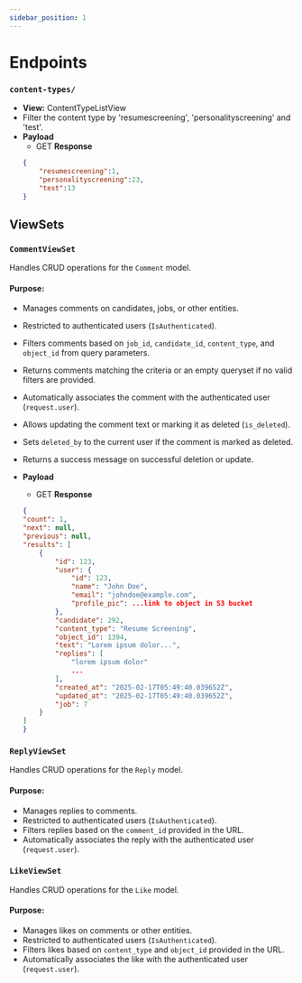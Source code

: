 ```yaml
---
sidebar_position: 1
---
```


# Endpoints

### `content-types/`
- **View:** ContentTypeListView
- Filter the content type by 'resumescreening', 'personalityscreening' and 'test'.
- **Payload**
    - GET
    **Response**
    ```json
    {
        "resumescreening":1, 
        "personalityscreening":23,
        "test":13
    }
    ```

## ViewSets

### `CommentViewSet`
Handles CRUD operations for the `Comment` model.

#### Purpose:
- Manages comments on candidates, jobs, or other entities.
- Restricted to authenticated users (`IsAuthenticated`).
- Filters comments based on `job_id`, `candidate_id`, `content_type`, and `object_id` from query parameters.
- Returns comments matching the criteria or an empty queryset if no valid filters are provided.
- Automatically associates the comment with the authenticated user (`request.user`).
- Allows updating the comment text or marking it as deleted (`is_deleted`).
- Sets `deleted_by` to the current user if the comment is marked as deleted.
- Returns a success message on successful deletion or update.

- **Payload**
    - GET
    **Response**
    ```json
    {
    "count": 1,
    "next": null,
    "previous": null,
    "results": [
        {
            "id": 123,
            "user": {
                "id": 123,
                "name": "John Doe",
                "email": "johndoe@example.com",
                "profile_pic": ...link to object in S3 bucket
            },
            "candidate": 292,
            "content_type": "Resume Screening",
            "object_id": 1394,
            "text": "Lorem ipsum dolor...",
            "replies": [
                "lorem ipsum dolor"
                ...
            ],
            "created_at": "2025-02-17T05:49:40.039652Z",
            "updated_at": "2025-02-17T05:49:40.039652Z",
            "job": 7
        }
    ]
    }
    ```


### `ReplyViewSet`
Handles CRUD operations for the `Reply` model.

#### Purpose:
- Manages replies to comments.
- Restricted to authenticated users (`IsAuthenticated`).
- Filters replies based on the `comment_id` provided in the URL.
- Automatically associates the reply with the authenticated user (`request.user`).


### `LikeViewSet`
Handles CRUD operations for the `Like` model.

#### Purpose:
- Manages likes on comments or other entities.
- Restricted to authenticated users (`IsAuthenticated`).
- Filters likes based on `content_type` and `object_id` provided in the URL.
- Automatically associates the like with the authenticated user (`request.user`).
